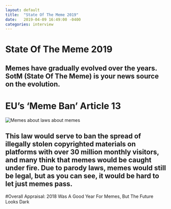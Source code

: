 ```yaml
---
layout: default
title:  "State Of The Meme 2019"
date:   2019-04-09 16:49:00 -0400
categories: interview
---
```

# State Of The Meme 2019

## Memes have gradually evolved over the years. SotM (State Of The Meme) is your news source on the evolution.

# EU’s ‘Meme Ban’ Article 13

![Memes about laws about memes](https://pics.me.me/the-eu-dank-copyright-law-memes-screw-article-13-36278103.png)

## This law would serve to ban the spread of illegally stolen copyrighted materials on platforms with over 30 million monthly visitors, and many think that memes would be caught under fire. Due to parody laws, memes would still be legal, but as you can see, it would be hard to let just memes pass.

#Overall Appraisal: 2018 Was A Good Year For Memes, But The Future Looks Dark
